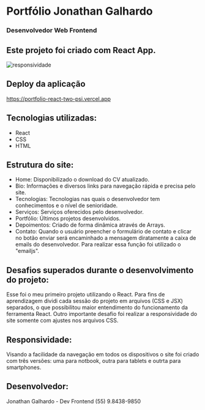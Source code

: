 # Portfólio Jonathan Galhardo 
### Desenvolvedor Web Frontend
## Este projeto foi criado com React App.

![responsividade](https://user-images.githubusercontent.com/89818336/187203065-be583053-64c3-4b45-b53a-78c0a9b20176.png)

## Deploy da aplicação
https://portfolio-react-two-psi.vercel.app

## Tecnologias utilizadas: 
- React
- CSS 
- HTML

## Estrutura do site:
- Home: Disponibilizado o download do CV atualizado. 
- Bio: Informações e diversos links para navegação rápida e precisa pelo site.
- Tecnologias: Tecnologias nas quais o desenvolvedor tem conhecimentos e o nível de senioridade. 
- Serviços: Serviços oferecidos pelo desenvolvedor. 
- Portfólio: Últimos projetos desenvolvidos. 
- Depoimentos: Criado de forma dinâmica através de Arrays. 
- Contato: Quando o usuário preencher o formulário de contato e clicar no botão enviar será encaminhado a mensagem diratamente a caixa de emails do desenvolvedor. Para realizar essa função foi utilizado o "emailjs". 

## Desafios superados durante o desenvolvimento do projeto: 
Esse foi o meu primeiro projeto utilizando o React. Para fins de aprendizagem dividi cada sessão do projeto em arquivos (CSS e JSX) separados, o que possibilitou maior entendimento do funcionamento da ferramenta React. Outro importante desafio foi realizar a responsividade do site somente com ajustes nos arquivos CSS. 

## Responsividade:
Visando a facilidade da navegação em todos os dispositivos o site foi criado com três versões: uma para notbook, outra para tablets e outrta para smartphones. 

## Desenvolvedor:
Jonathan Galhardo - Dev Frontend (55) 9.8438-9850


